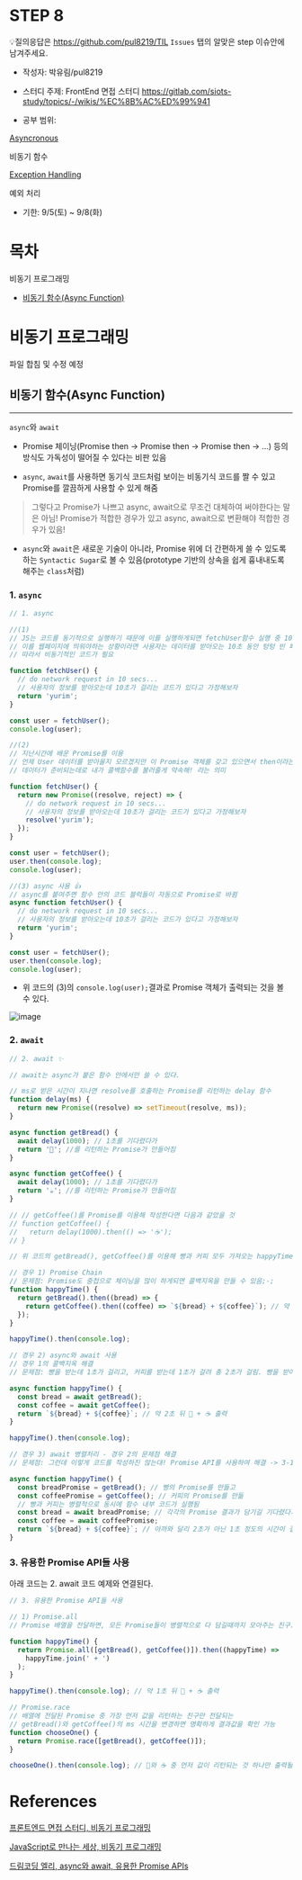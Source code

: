 # STEP 8

💡질의응답은 <https://github.com/pul8219/TIL> `Issues` 탭의 알맞은 step 이슈안에 남겨주세요.

- 작성자: 박유림/pul8219

- 스터디 주제: FrontEnd 면접 스터디 <https://gitlab.com/siots-study/topics/-/wikis/%EC%8B%AC%ED%99%941>

- 공부 범위:

[Asyncronous](https://gitlab.com/siots-study/topics/-/wikis/asyncronous)

비동기 함수

[Exception Handling](https://gitlab.com/siots-study/topics/-/wikis/exception-handling)

예외 처리

- 기한: 9/5(토) ~ 9/8(화)

# 목차

비동기 프로그래밍

- [비동기 함수(Async Function)](<#비동기-함수(Async-Function)>)

# 비동기 프로그래밍

파일 합침 및 수정 예정

## 비동기 함수(Async Function)

---

`async`와 `await`

- Promise 체이닝(Promise then -> Promise then -> Promise then -> ...) 등의 방식도 가독성이 떨어질 수 있다는 비판 있음

- `async`, `await`를 사용하면 동기식 코드처럼 보이는 비동기식 코드를 짤 수 있고 Promise를 깔끔하게 사용할 수 있게 해줌

> 그렇다고 Promise가 나쁘고 async, await으로 무조건 대체하여 써야한다는 말은 아님! Promise가 적합한 경우가 있고 async, await으로 변환해야 적합한 경우가 있음!

- `async`와 `await`은 새로운 기술이 아니라, Promise 위에 더 간편하게 쓸 수 있도록 하는 `Syntactic Sugar`로 볼 수 있음(prototype 기반의 상속을 쉽게 흉내내도록 해주는 `class`처럼)

### 1. `async`

```js
// 1. async

//(1)
// JS는 코드를 동기적으로 실행하기 때문에 이를 실행하게되면 fetchUser함수 실행 중 10초를 온전히 기다렸다가 그 다음 코드를 실행한다.
// 이를 웹페이지에 띄워야하는 상황이라면 사용자는 데이터를 받아오는 10초 동안 텅텅 빈 페이지를 보게될 것
// 따라서 비동기적인 코드가 필요

function fetchUser() {
  // do network request in 10 secs...
  // 사용자의 정보를 받아오는데 10초가 걸리는 코드가 있다고 가정해보자
  return 'yurim';
}

const user = fetchUser();
console.log(user);

//(2)
// 지난시간에 배운 Promise를 이용
// 언제 User 데이터를 받아올지 모르겠지만 이 Promise 객체를 갖고 있으면서 then이라는 콜백함수를 등록해놓으면
// 데이터가 준비되는데로 내가 콜백함수를 불러줄게 약속해! 라는 의미

function fetchUser() {
  return new Promise((resolve, reject) => {
    // do network request in 10 secs...
    // 사용자의 정보를 받아오는데 10초가 걸리는 코드가 있다고 가정해보자
    resolve('yurim');
  });
}

const user = fetchUser();
user.then(console.log);
console.log(user);

//(3) async 사용 👍
// async를 붙여주면 함수 안의 코드 블럭들이 자동으로 Promise로 바뀜
async function fetchUser() {
  // do network request in 10 secs...
  // 사용자의 정보를 받아오는데 10초가 걸리는 코드가 있다고 가정해보자
  return 'yurim';
}

const user = fetchUser();
user.then(console.log);
console.log(user);
```

- 위 코드의 (3)의 `console.log(user);`결과로 Promise 객체가 출력되는 것을 볼 수 있다.

![image](https://user-images.githubusercontent.com/33214449/92452453-07e7bd80-f1f9-11ea-8e4f-4e3e86bb2302.png)

### 2. `await`

```js
// 2. await ✨

// await는 async가 붙은 함수 안에서만 쓸 수 있다.

// ms로 받은 시간이 지나면 resolve를 호출하는 Promise를 리턴하는 delay 함수
function delay(ms) {
  return new Promise((resolve) => setTimeout(resolve, ms));
}

async function getBread() {
  await delay(1000); // 1초를 기다렸다가
  return '🥐'; //를 리턴하는 Promise가 만들어짐
}

async function getCoffee() {
  await delay(1000); // 1초를 기다렸다가
  return '☕️'; //를 리턴하는 Promise가 만들어짐
}

// // getCoffee()를 Promise를 이용해 작성한다면 다음과 같았을 것
// function getCoffee() {
//   return delay(1000).then(() => '☕️');
// }

// 위 코드의 getBread(), getCoffee()를 이용해 빵과 커피 모두 가져오는 happyTime()을 만들어보자

// 경우 1) Promise Chain
// 문제점: Promise도 중첩으로 체이닝을 많이 하게되면 콜백지옥을 만들 수 있음;-;
function happyTime() {
  return getBread().then((bread) => {
    return getCoffee().then((coffee) => `${bread} + ${coffee}`); // 약 2초 뒤 🥐 + ☕️ 출력
  });
}

happyTime().then(console.log);

// 경우 2) async와 await 사용
// 경우 1의 콜백지옥 해결
// 문제점: 빵을 받는데 1초가 걸리고, 커피를 받는데 1초가 걸려 총 2초가 걸림. 빵을 받아오고 커피를 받아오는 것은 서로 영향을 주는 작업이 아니기 때문에(그렇다고 가정) 서로 기다릴 필요가 없음. 이렇게 작성하면 비효율적! 따라서 병렬적인 처리 필요

async function happyTime() {
  const bread = await getBread();
  const coffee = await getCoffee();
  return `${bread} + ${coffee}`; // 약 2초 뒤 🥐 + ☕️ 출력
}

happyTime().then(console.log);

// 경우 3) await 병렬처리 - 경우 2의 문제점 해결
// 문제점: 그런데 이렇게 코드를 작성하진 않는대! Promise API를 사용하여 해결 -> 3-1) Promise.all 사용한 예시 참고(👍)

async function happyTime() {
  const breadPromise = getBread(); // 빵의 Promise를 만들고
  const coffeePromise = getCoffee(); // 커피의 Promise를 만듦
  // 빵과 커피는 병렬적으로 동시에 함수 내부 코드가 실행됨
  const bread = await breadPromise; // 각각의 Promise 결과가 담기길 기다렸다가
  const coffee = await coffeePromise;
  return `${bread} + ${coffee}`; // 아까와 달리 2초가 아닌 1초 정도의 시간이 걸려 🥐 + ☕️ 결과가 출력됨을 알 수 있음
}
```

### 3. 유용한 Promise API들 사용

아래 코드는 2. await 코드 예제와 연결된다.

```js
// 3. 유용한 Promise API들 사용

// 1) Promise.all
// Promise 배열을 전달하면, 모든 Promise들이 병렬적으로 다 담길때까지 모아주는 친구. 담길때도 배열로 담김

function happyTime() {
  return Promise.all([getBread(), getCoffee()]).then((happyTime) =>
    happyTime.join(' + ')
  );
}

happyTime().then(console.log); // 약 1초 뒤 🥐 + ☕️ 출력

// Promise.race
// 배열에 전달된 Promise 중 가장 먼저 값을 리턴하는 친구만 전달되는
// getBread()와 getCoffee()의 ms 시간을 변경하면 명확하게 결과값을 확인 가능
function chooseOne() {
  return Promise.race([getBread(), getCoffee()]);
}

chooseOne().then(console.log); // 🥐와 ☕️ 중 먼저 값이 리턴되는 것 하나만 출력될 것
```

# References

[프론트엔드 면접 스터디, 비동기 프로그래밍](https://gitlab.com/siots-study/topics/-/wikis/asyncronous)

[JavaScript로 만나는 세상, 비동기 프로그래밍](https://helloworldjavascript.net/pages/285-async.html)

[드림코딩 엘리, async와 await, 유용한 Promise APIs](https://youtu.be/aoQSOZfz3vQ)
